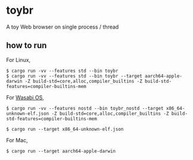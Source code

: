 # toybr
A toy Web browser on single process / thread

## how to run

For Linux,

```
$ cargo run -vv --features std --bin toybr
$ cargo run -vv --features std --bin toybr --target aarch64-apple-darwin -Z build-std=core,alloc,compiler_builtins -Z build-std-features=compiler-builtins-mem
```

For [Wasabi OS](https://github.com/hikalium/wasabi),

```
$ cargo run -vv --features nostd --bin toybr_nostd --target x86_64-unknown-elf.json -Z build-std=core,alloc,compiler_builtins -Z build-std-features=compiler-builtins-mem
```

```
$ cargo run --target x86_64-unknown-elf.json
```


For Mac,

```
$ cargo run --target aarch64-apple-darwin
```
